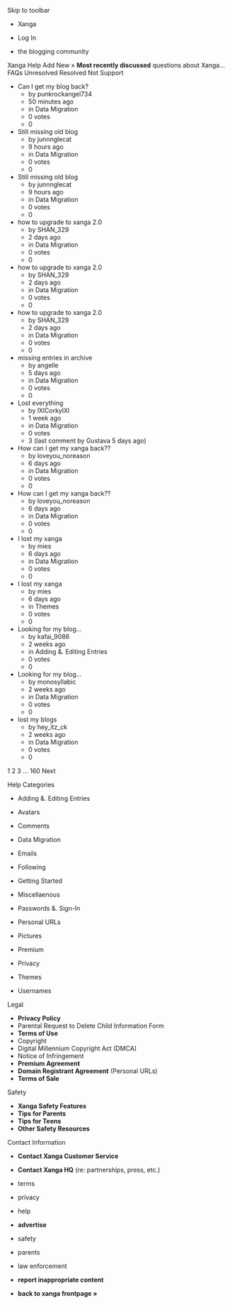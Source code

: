 Skip to toolbar

*   Xanga

*   Log In

*   the blogging community

Xanga Help Add New » **Most recently discussed** questions about Xanga… FAQs Unresolved Resolved Not Support

*   Can I get my blog back?
    *   by punkrockangel734
    *   50 minutes ago
    *   in Data Migration
    *   0 votes
    *   0
*   Still missing old blog
    *   by junnnglecat
    *   9 hours ago
    *   in Data Migration
    *   0 votes
    *   0
*   Still missing old blog
    *   by junnnglecat
    *   9 hours ago
    *   in Data Migration
    *   0 votes
    *   0
*   how to upgrade to xanga 2.0
    *   by SHAN\_329
    *   2 days ago
    *   in Data Migration
    *   0 votes
    *   0
*   how to upgrade to xanga 2.0
    *   by SHAN\_329
    *   2 days ago
    *   in Data Migration
    *   0 votes
    *   0
*   how to upgrade to xanga 2.0
    *   by SHAN\_329
    *   2 days ago
    *   in Data Migration
    *   0 votes
    *   0
*   missing entries in archive
    *   by angelle
    *   5 days ago
    *   in Data Migration
    *   0 votes
    *   0
*   Lost everything
    *   by lXlCorkylXl
    *   1 week ago
    *   in Data Migration
    *   0 votes
    *   3 (last comment by Gustava 5 days ago)
*   How can I get my xanga back??
    *   by loveyou\_noreason
    *   6 days ago
    *   in Data Migration
    *   0 votes
    *   0
*   How can I get my xanga back??
    *   by loveyou\_noreason
    *   6 days ago
    *   in Data Migration
    *   0 votes
    *   0
*   I lost my xanga
    *   by mies
    *   6 days ago
    *   in Data Migration
    *   0 votes
    *   0
*   I lost my xanga
    *   by mies
    *   6 days ago
    *   in Themes
    *   0 votes
    *   0
*   Looking for my blog...
    *   by kafai\_9086
    *   2 weeks ago
    *   in Adding &. Editing Entries
    *   0 votes
    *   0
*   Looking for my blog...
    *   by monosyllabic
    *   2 weeks ago
    *   in Data Migration
    *   0 votes
    *   0
*   lost my blogs
    *   by hey\_itz\_ck
    *   2 weeks ago
    *   in Data Migration
    *   0 votes
    *   0

1 2 3 ... 160 Next

Help Categories

*   Adding &. Editing Entries
*   Avatars
*   Comments
*   Data Migration
*   Emails
*   Following
*   Getting Started
*   Miscellaenous

*   Passwords &. Sign-In
*   Personal URLs
*   Pictures
*   Premium
*   Privacy
*   Themes
*   Usernames

Legal

*   **Privacy Policy**
*   Parental Request to Delete Child Information Form
*   **Terms of Use**
*   Copyright
*   Digital Millennium Copyright Act (DMCA)
*   Notice of Infringement
*   **Premium Agreement**
*   **Domain Registrant Agreement** (Personal URLs)
*   **Terms of Sale**

Safety

*   **Xanga Safety Features**
*   **Tips for Parents**
*   **Tips for Teens**
*   **Other Safety Resources**

Contact Information

*   **Contact Xanga Customer Service**
*   **Contact Xanga HQ** (re: partnerships, press, etc.)

*   terms
*   privacy
*   help
*   **advertise**

*   safety
*   parents
*   law enforcement
*   **report inappropriate content**

*   **back to xanga frontpage »**